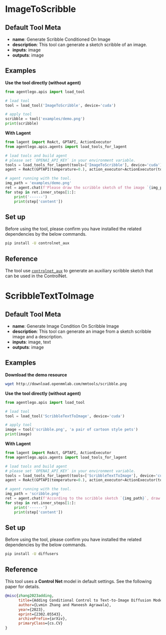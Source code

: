 # ImageToScribble

## Default Tool Meta

- **name**: Generate Scribble Conditioned On Image
- **description**: This tool can generate a sketch scribble of an image.
- **inputs**: image
- **outputs**: image

## Examples

**Use the tool directly (without agent)**

```python
from agentlego.apis import load_tool

# load tool
tool = load_tool('ImageToScribble', device='cuda')

# apply tool
scribble = tool('examples/demo.png')
print(scribble)
```

**With Lagent**

```python
from lagent import ReAct, GPTAPI, ActionExecutor
from agentlego.apis.agents import load_tools_for_lagent

# load tools and build agent
# please set `OPENAI_API_KEY` in your environment variable.
tools = load_tools_for_lagent(tools=['ImageToScribble'], device='cuda')
agent = ReAct(GPTAPI(temperature=0.), action_executor=ActionExecutor(tools))

# agent running with the tool.
img_path = 'examples/demo.png'
ret = agent.chat(f'Please draw the scribble sketch of the image `{img_path}`')
for step in ret.inner_steps[1:]:
    print('------')
    print(step['content'])
```

## Set up

Before using the tool, please confirm you have installed the related dependencies by the below commands.

```bash
pip install -U controlnet_aux
```

## Reference

The tool use [`controlnet_aux`](https://github.com/patrickvonplaten/controlnet_aux) to generate an auxiliary
scribble sketch that can be used in the ControlNet.

# ScribbleTextToImage

## Default Tool Meta

- **name**: Generate Image Condition On Scribble Image
- **description**: This tool can generate an image from a sketch scribble image and a description.
- **inputs**: image, text
- **outputs**: image

## Examples

**Download the demo resource**

```bash
wget http://download.openmmlab.com/mmtools/scribble.png
```

**Use the tool directly (without agent)**

```python
from agentlego.apis import load_tool

# load tool
tool = load_tool('ScribbleTextToImage', device='cuda')

# apply tool
image = tool('scribble.png', 'a pair of cartoon style pets')
print(image)
```

**With Lagent**

```python
from lagent import ReAct, GPTAPI, ActionExecutor
from agentlego.apis.agents import load_tools_for_lagent

# load tools and build agent
# please set `OPENAI_API_KEY` in your environment variable.
tools = load_tools_for_lagent(tools=['ScribbleTextToImage'], device='cuda')
agent = ReAct(GPTAPI(temperature=0.), action_executor=ActionExecutor(tools))

# agent running with the tool.
img_path = 'scribble.png'
ret = agent.chat(f'According to the scribble sketch `{img_path}`, draw a pair of cartoon style cat and dog.')
for step in ret.inner_steps[1:]:
    print('------')
    print(step['content'])
```

## Set up

Before using the tool, please confirm you have installed the related dependencies by the below commands.

```bash
pip install -U diffusers
```

## Reference

This tool uses a **Control Net** model in default settings. See the following paper for details.

```bibtex
@misc{zhang2023adding,
      title={Adding Conditional Control to Text-to-Image Diffusion Models},
      author={Lvmin Zhang and Maneesh Agrawala},
      year={2023},
      eprint={2302.05543},
      archivePrefix={arXiv},
      primaryClass={cs.CV}
}
```
